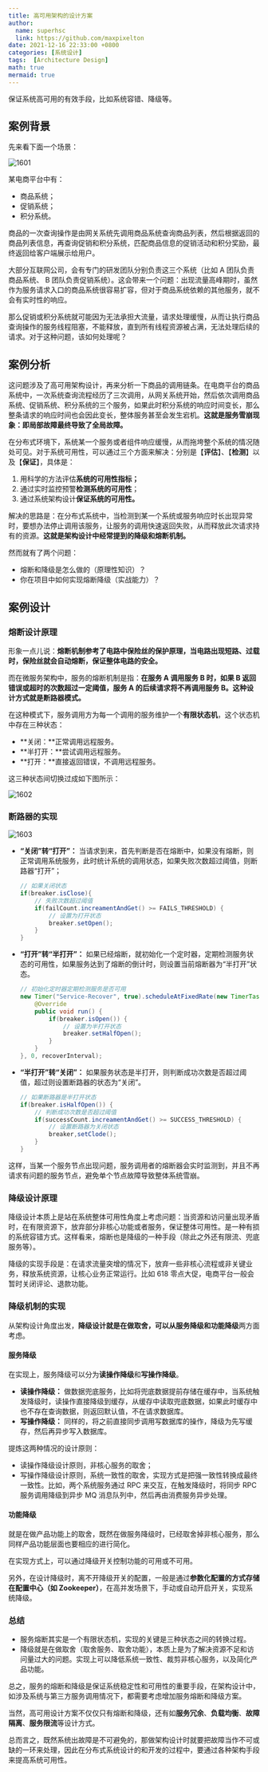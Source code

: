 ```yaml
---
title: 高可用架构的设计方案
author:
  name: superhsc
  link: https://github.com/maxpixelton
date: 2021-12-16 22:33:00 +0800
categories: [系统设计]
tags:  [Architecture Design]
math: true
mermaid: true
---
```


保证系统高可用的有效手段，比如系统容错、降级等。

## 案例背景

先来看下面一个场景：

![1601](https://maxpixelton.github.io/images/assert/architecute/1601.png)

某电商平台中有：

- 商品系统；
- 促销系统；
- 积分系统。

商品的一次查询操作是由网关系统先调用商品系统查询商品列表，然后根据返回的商品列表信息，再查询促销和积分系统，匹配商品信息的促销活动和积分奖励，最终返回给客户端展示给用户。

大部分互联网公司，会有专门的研发团队分别负责这三个系统（比如 A 团队负责商品系统、 B 团队负责促销系统）。这会带来一个问题：出现流量高峰期时，虽然作为服务请求入口的商品系统很容易扩容，但对于商品系统依赖的其他服务，就不会有实时性的响应。

那么促销或积分系统就可能因为无法承担大流量，请求处理缓慢，从而让执行商品查询操作的服务线程阻塞，不能释放，直到所有线程资源被占满，无法处理后续的请求。对于这种问题，该如何处理呢？

## 案例分析

这问题涉及了高可用架构设计，再来分析一下商品的调用链条。在电商平台的商品系统中，一次系统查询流程经历了三次调用，从网关系统开始，然后依次调用商品系统、促销系统、积分系统的三个服务，如果此时积分系统的响应时间变长，那么整条请求的响应时间也会因此变长，整体服务甚至会发生宕机。**这就是服务雪崩现象：即局部故障最终导致了全局故障。**

在分布式环境下，系统某一个服务或者组件响应缓慢，从而拖垮整个系统的情况随处可见。对于系统可用性，可以通过三个方面来解决：分别是【**评估**】、【**检测**】以及【**保证**】，具体是：

1. 用科学的方法评估**系统的可用性指标；**
2. 通过实时监控预警**检测系统的可用性**；
3. 通过系统架构设计**保证系统的可用性。**

解决的思路是：在分布式系统中，当检测到某一个系统或服务响应时长出现异常时，要想办法停止调用该服务，让服务的调用快速返回失败，从而释放此次请求持有的资源。**这就是架构设计中经常提到的降级和熔断机制。**

然而就有了两个问题：

- 熔断和降级是怎么做的（原理性知识）？
- 你在项目中如何实现熔断降级（实战能力）？

## 案例设计

### 熔断设计原理

形象一点儿说：**熔断机制参考了电路中保险丝的保护原理，当电路出现短路、过载时，保险丝就会自动熔断，保证整体电路的安全。**

而在微服务架构中，服务的熔断机制是指：**在服务 A 调用服务 B 时，如果 B 返回错误或超时的次数超过一定阈值，服务 A 的后续请求将不再调用服务 B。这种设计方式就是断路器模式。**

在这种模式下，服务调用方为每一个调用的服务维护一个**有限状态机**，这个状态机中存在三种状态：

- **关闭：**正常调用远程服务。
- **半打开：**尝试调用远程服务。
- **打开：**直接返回错误，不调用远程服务。

这三种状态间切换过成如下图所示：

![1602](https://maxpixelton.github.io/images/assert/architecute/1602.png)



### 断路器的实现

![1603](https://maxpixelton.github.io/images/assert/architecute/1603.png)

- **“关闭”转“打开”：** 当请求到来，首先判断是否在熔断中，如果没有熔断，则正常调用系统服务，此时统计系统的调用状态，如果失败次数超过阈值，则断路器“打开”；

  ```java
  // 如果关闭状态
  if(breaker.isClose){
      // 失败次数超过阈值
      if(failCount.increamentAndGet() >= FAILS_THRESHOLD) {
          // 设置为打开状态
          breaker.setOpen();
      }
  }
  ```

  

- **“打开”转“半打开”：** 如果已经熔断，就初始化一个定时器，定期检测服务状态的可用性，如果服务达到了熔断的倒计时，则设置当前熔断器为“半打开”状态。

  ```java
  // 初始化定时器定期检测服务是否可用
  new Timer("Service-Recover", true).scheduleAtFixedRate(new TimerTask() {
      @Override
      public void run() {
          if(breaker.isOpen()) {
              // 设置为半打开状态
              breaker.setHalfOpen();
          }
      }
  }, 0, recoverInterval);
  ```

  

- **“半打开”转“关闭”：** 如果服务状态是半打开，则判断成功次数是否超过阈值，超过则设置断路器的状态为“关闭”。

  ```java
  // 如果断路器是半打开状态
  if(breaker.isHalfOpen()) {
      // 判断成功次数是否超过阈值
      if(successCount.increamentAndGet() >= SUCCESS_THRESHOLD) {
          // 设置断路器为关闭状态
          breaker,setClode();
      }
  }
  ```

  

这样，当某一个服务节点出现问题，服务调用者的熔断器会实时监测到，并且不再请求有问题的服务节点，避免单个节点故障导致整体系统雪崩。



### 降级设计原理

降级设计本质上是站在系统整体可用性角度上考虑问题：当资源和访问量出现矛盾时，在有限资源下，放弃部分非核心功能或者服务，保证整体可用性。是一种有损的系统容错方式。这样看来，熔断也是降级的一种手段（除此之外还有限流、兜底服务等）。

降级的实现手段是：在请求流量突增的情况下，放弃一些非核心流程或非关键业务，释放系统资源，让核心业务正常运行。比如 618 零点大促，电商平台一般会暂时关闭评论、退款功能。



### 降级机制的实现

从架构设计角度出发，**降级设计就是在做取舍，可以从服务降级和功能降级**两方面考虑。

#### 服务降级

在实现上，服务降级可以分为**读操作降级**和**写操作降级**。

- **读操作降级：** 做数据兜底服务，比如将兜底数据提前存储在缓存中，当系统触发降级时，读操作直接降级到缓存，从缓存中读取兜底数据，如果此时缓存中也不存在查询数据，则返回默认值，不在请求数据库。
- **写操作降级：** 同样的，将之前直接同步调用写数据库的操作，降级为先写缓存，然后再异步写入数据库。

提炼这两种情况的设计原则：

- 读操作降级设计原则，非核心服务的取舍；
- 写操作降级设计原则，系统一致性的取舍，实现方式是把强一致性转换成最终一致性。比如，两个系统服务通过 RPC 来交互，在触发降级时，将同步 RPC 服务调用降级到异步 MQ 消息队列中，然后再由消费服务异步处理。

#### 功能降级

就是在做产品功能上的取舍，既然在做服务降级时，已经取舍掉非核心服务，那么同样产品功能层面也要相应的进行简化。

在实现方式上，可以通过降级开关控制功能的可用或不可用。

另外，在设计降级时，离不开降级开关的配置，一般是通过**参数化配置的方式存储在配置中心（如 Zookeeper）**，在高并发场景下，手动或自动开启开关，实现系统降级。

### 总结

- 服务熔断其实是一个有限状态机，实现的关键是三种状态之间的转换过程。
- 降级就是在做取舍（取舍服务、取舍功能），本质上是为了解决资源不足和访问量过大的问题。实现上可以降低系统一致性、裁剪非核心服务，以及简化产品功能。

总之，服务的熔断和降级是保证系统稳定性和可用性的重要手段，在架构设计中，如涉及系统与第三方服务调用情况下，都需要考虑增加服务熔断和降级方案。

当然，高可用设计方案不仅仅只有熔断和降级，还有如**服务冗余**、**负载均衡**、**故障隔离**、**服务限流**等设计方式。

总而言之，既然系统出故障是不可避免的，那做架构设计时就要把故障当作不可或缺的一环来处理，因此在分布式系统设计的和开发的过程中，要通过各种架构手段来提高系统可用性。



 